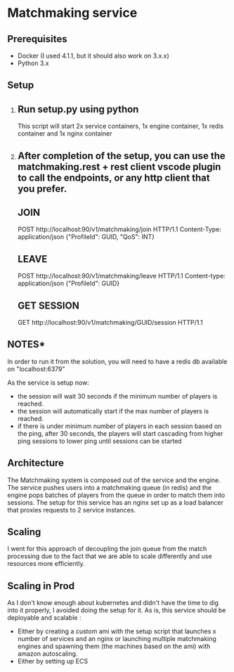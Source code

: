 # Matchmaking service
## Prerequisites
- Docker (I used 4.1.1, but it should also work on 3.x.x)
- Python 3.x

## Setup
1. Run setup.py using python
    -
    This script will start 2x service containers, 1x engine container, 1x redis container and 1x nginx container
2. After completion of the setup, you can use the matchmaking.rest + rest client vscode plugin to call the endpoints, or any http client that you prefer.
    -
    ## JOIN
    POST http://localhost:90/v1/matchmaking/join HTTP/1.1
    Content-Type: application/json
    {"ProfileId": GUID, "QoS": INT}
    ## LEAVE
    POST http://localhost:90/v1/matchmaking/leave HTTP/1.1
    Content-type: application/json
    {"ProfileId": GUID}
    ## GET SESSION
    GET http://localhost:90/v1/matchmaking/GUID/session HTTP/1.1


## NOTES* 
In order to run it from the solution, you will need to have a redis db available on "localhost:6379"

As the service is setup now:
- the session will wait 30 seconds if the minimum number of players is reached.
- the session will automatically start if the max number of players is reached.
- if there is under minimum number of players in each session based on the ping, after 30 seconds, the players will start cascading from higher ping sessions to lower ping until sessions can be started

## Architecture
The Matchmaking system is composed out of the service and the engine.
The service pushes users into a matchmaking queue (in redis) and the engine pops batches of players from the queue in order to match them into sessions.
The setup for this service has an nginx set up as a load balancer that proxies requests to 2 service instances.

## Scaling
I went for this approach of decoupling the join queue from the match processing due to the fact that we are able to scale differently and use resources more efficiently.

## Scaling in Prod
As I don't know enough about kubernetes and didn't have the time to dig into it properly, I avoided doing the setup for it.
As is, this service should be deployable and scalable :
- Either by creating a custom ami with the setup script that launches x number of services and an nginx or launching multiple matchmaking engines and spawning them (the machines based on the ami) with amazon autoscaling.
- Either by setting up ECS



 
